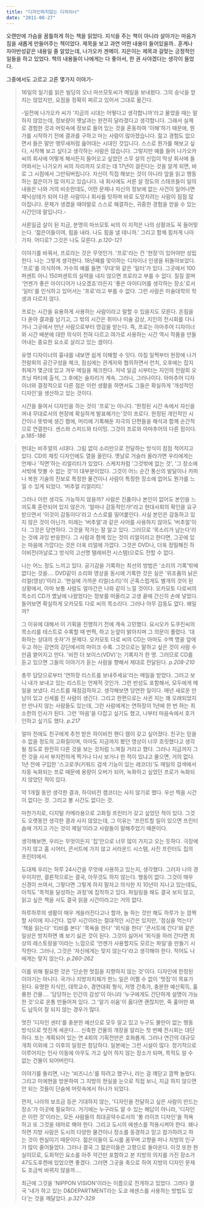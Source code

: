 ```yaml
---
title: "디자인하지않는 디자이너"
date: "2011-08-27"
---
```


오랜만에 가슴을 꿈틀하게 하는 책을 읽었다. 지식을 주는 책이 아니라 살아가는 마음가짐을 새롭게 만들어주는 책이었다. 제목을 보고 과연 어떤 내용이 들어있을까.. 훈계나 자아반성같은 내용일 줄 알았는데, 나가오카 겐메이. 지은이는 제목과 걸맞는 긍정적인 일들을 하고 있었다. 책의 내용들이 나에게는 다 좋아서, 한 권 사야겠다는 생각이 들었다.

그중에서도 고르고 고른 몇가지 이야기-

> 16일의 일기를 읽은 빌딩의 오너 마쓰모토씨가 메일을 보내왔다. 그의 승낙을 얻지는 않았지만, 요점을 정확히 찌르고 있어서 그대로 옮긴다.
> 
> \-일전에 나가오카 씨가 '지금의 시대는 어떻다고 생각합니까'라고 물었을 때는 말하지 않았는데, 정보량이 옛날과는 완전히 달라졌다고 생각합니다. 그래서 실제로 경험한 것과 머릿속에 정보로 들어 있는 것을 혼동하여 '이해'하기 때문에, 뭔가를 시작하기 전에 결과를 구하고 마는 사람이 많아졌습니다. 젊고 경험도 없으면서 들은 말만 앵무새처럼 읊어대는 시대인 것입니다. 스스로 뭔가를 해보고 싶다, 시작해 보고 싶다고 생각하는 사람은 많습니다. 그렇지만 예를 들어 나가오카 씨의 회사에 어떻게 해서든지 들어오고 싶었던 스무 살의 신입이 막상 회사에 들어와서는 나가오카 씨의 자리까지 오르는 데 17년이 걸린다는 것을 알게 되면, 바로 그 시점에서 그만둬버립니다. 자신이 직접 해보는 것이 아니라 앞을 읽고 행동하는 젊은이가 많 아지고 있습니다. 내 회사에도 서른 살 정도의 스태프들이 일의 내용은 나와 거의 비슷한데도, 어떤 문제나 자신의 정보에 없는 사건이 일어나면 패닉상태가 되어 다른 사람이나 회사를 탓하며 바로 도망치려는 사람이 점점 많아집니다. 문제가 생겼을 때야말로 스스로 해결하는, 귀중한 경험을 얻을 수 있는 시간인데 말입니다.-
> 
> 서른일곱 살이 된 지금, 분명히 마쓰모토 씨의 이 지적은 나의 상황과도 꼭 들어맞는다. '젊은이들이여, 힘을 내라. 나도 힘을 낼 테니까.' 그리고 함께 힘차게 나아가자. 어디로? 그것은 나도 모른다. _p.120-121_

> 이야기를 바꿔서, 프로라는 것은 무엇인가. '프로'라는 건 '현장'이 있어야만 성립한다. 나는 그렇게 생각한다. 18년째를 맞이하는 디자이너 인생을 뒤돌아보았다. '프로'를 의식하며. 가수의 예를 들면 '무대'와 같은 '일터'가 있다. 그곳에서 100퍼센트 아니 150퍼센트의 실력을 내지 않으면 프로라고 부를 수 없다. 질질 끌며 '언젠가 좋은 아이디어가 나오겠죠'라든지 '좋은 아이디어를 생각하는 장소'로서 '일터'를 인식하고 있어서는 '프로'라고 부를 수 없다. 그런 사람은 미술대학의 학생과 다르지 않다.
> 
> 프로는 시간을 유용하게 사용하는 사람이라고 말할 수 있을지도 모른다. 온힘을 다 쏟아 결과를 남기고, 그 밖의 시간은 취미나 미술 감상, 지인의 전시회를 다니거나 그곳에서 만난 사람으로부터 영감을 받는다. 즉, 프로는 아마추어 디자이너와 시간 배분에 대한 의식이 전혀 다르고 여가로 사용하는 시간 역시 작품을 만들어내는 중요한 요소로 살리고 있는 셈이다.
> 
> 유명 디자이너의 흉내를 내보면 쉽게 이해할 수 잇다. 아침 일찍부터 현장에 나가 전람회의 공간구성을 체크, 점심에는 관계자와 협의하면서 런치, 오후에는 잡지 취재가 몇군데 있고 겨우 메일을 체크한다. 저녁 일곱 시부터는 지인의 전람회 오프닝 파티에 출석, 그 후에는 술자리가 계속. 그러나, 그러나이다. 아마추어 디자이너와 결정적으로 다른 점은 이런 생활을 하면서도 그들은 확실하게 '개성적인 디자인'을 생산하고 있는 것이다.
> 
> 시간을 들여서 디자인을 하는 것이 '프로'는 아니다. '한정된 시간 속에서 자신을 꺼내 무대로서의 현장에 확실하게 발표해가는'것이 프로다. 한정된 개인적인 시간이나 뜻밖에 생긴 짬에, 머리에 기록해둔 자극의 단편들을 해석과 함께 순간적으로 연결한다. 센스와 스피드와 타이밍. 그것이 프로와 아마추어의 다른 점이다. _p.185-186_

> 현대는 비주얼의 시대다. 그림 없이 소리만으로 전달하는 방식이 점점 적어지고 있다. CD의 재킷 디자인에도 열을 올린다. 옛날로 거슬러 올라가면 우리에게는 언제나 '직면'하는 리얼리티가 있었다. 스케치처럼 '그것밖에 없는 것', '그 장소에서밖에 맛볼 수 없는 것'이 대부분이었다. 그것이 어느 순간 통신의 발달이나 카피나 복원 기술의 진보로 특정한 물건이나 사람이 특정한 장소에 없어도 뭔가를 느낄 수 있게 되었다. '버추얼 리얼리티.'
> 
> 그러나 이런 생각도 가능하지 않을까? 사람은 진품이나 본인이 없어도 본인을 느끼도록 훈련되어 있지 않은가. '얼마나 감동적인가!'라고 현대사회의 확인을 요구받으면서 '이것이 감동이다'라고 스스로를 밀어붙인다. 사실 본인은 감동하고 있지 않은 것이 아닌가. 미래는 '버추얼'과 같은 사어를 사용하지 않아도 '버추얼'이다. 그것은 당연하다. 그것을 작가는 잘 알고 있다. 그러므로 '목소리가 남는다'라는 것에 과잉 반응한다. 그 사람과 함께 있는 것이 리얼이라고 한다면, 그곳에 있는 마음에 가깝다는 것은 더욱 리얼에 가깝다. 그것은 DVD나, 더욱 정밀해진 하이비전(아날로그 방식의 고선명 텔레비전 시스템)으로도 전할 수 없다.
> 
> 나는 어느 정도 느끼고 있다. 공기감을 기록하는 최선의 방법은 '소리의 기록'밖에 없다는 것을…. DVD같이 소리와 영상을 동시에 기록한 것은 실은 '위조품의 낡은 리얼(영상)'이라고. '현실에 가까운 리얼(소리)'이 곤혹스럽게도 별개의 것이 된 상황에서, 아마 보통 사람도 얼마간은 나와 같이 느낄 것이다. 오카모토 다로씨의 목소리 CD가 옜날에 나왔었다는 정보를 떠올리고 고생 끝에 간신히 손에 넣었다. 들어보면 확실하게 오카모토 다로 씨의 목소리다. 그러나 아무 감동도 없다. 왜일까?
> 
> 그 이유에 대해서 이 기획을 진행하기 전에 계속 고민했다. 요시오카 도쿠진씨의 목소리를 테스트로 수록할 때 번쩍, 하고 눈앞이 밝아지며 그 의문이 풀렸다. '대화하는 상대의 숫자'가 문제다. 오카모토 다로 씨의 CD는 아마도 수백 명을 앞에 두고 하는 강연의 강단에서의 마이크 수록. 그것으로는 말하고 싶은 것이 사람 수만큼 옅어지고 만다. '비전 더 보이스(VDV)'는 기록자가 한 명. 그러므로 CD를 듣고 있으면 그들의 이야기가 듣는 사람을 향해서 제대로 전달된다. _p.208-210_

> 총무 담당으로부터 '연하장 리스트를 보내주세요'라는 메일을 받았다. 그러고 보니 내가 보내고 있는 리스트는 언제적 것인가. 그런 반성도 포함해서, 모두에게 메일을 보냈다. 리스트를 재점검하자고. 생각해보면 당연한 일이다. 매년 새로운 만남이 있고 신세를 진 사람이 생긴다. 그리고 한편으로는 사귄 지는 꽤 오래되었지만 만나지 않는 사람들도 있는데, 그런 사람에게는 연하장이 1년에 한 번 하는 최소한의 인사가 된다. 그런 '마음'을 다잡고 싶기도 했고, 나부터 마음속에서 호가인하고 싶기도 했다. _p.217_

> 얼마 전에도 친구에게 추천 받은 하이비전 핸디 캠이 갖고 싶어졌다. 친구는 믿을 수 없을 정도의 고화질이며, 아마도 지금까지 봤던 영상이 너무 흐릿했다고 생각될 정도로 완전히 다른 것을 보는 것처럼 느껴질 거라고 했다. 그러나 지금까지 그런 것을 사서 부지런하게 찍거나 다시 보거나 한 적이 있냐고 물으면, 거의 없다. 1년 전에 구입한 '스고로쿠(키워드 검색 기능이 있는 레코더)'도 매일의 검색에서 자동 녹화되는 프로 때문에 용량이 오버가 되어, 녹화하고 싶었던 프로가 녹화되지 않았던 적이 있다.
> 
> 약 1개월 동안 생각한 결과, 하이비전 캠코더는 사지 않기로 했다. 우선 찍을 시간이 없다는 것. 그리고 볼 시간도 없다는 것.
> 
> 마찬가지로, 디지털 카메라용으로 고화질 프린터가 갖고 싶었던 적이 있다. 그것도 오랫동안 생각한 결과 사지 않았는데, 그 이유는 '프린트할 일이 있으면 프린터 숍에 가지고 가는 것이 제일'이라고 사람들이 말해주었기 때문이다.
> 
> 생각해보면, 우리는 무엇이든지 '집'안으로 너무 많이 가지고 오는 듯하다. 극장에 가지 않고 홈 시어터, 콘서트에 가지 않고 서라운드 시스템, 사진 프린터도 집의 프린터에서.
> 
> 도대체 우리는 하루 24시간을 무엇에 사용하고 있는지, 생각했다. 그러자 나의 경우이지만, 결론적으로는 결국, 아무것도 하지 않는다. 행동이 없다. 그것이 매우 신경이 쓰여서, 그렇다면 그렇게 하지 말자고 의식한 지 10년이 지나고 있는데도, 아직도 '목적을 달성하는 과정'에 집착하고 있다. 파일링을 해도 결국 보지 않고, 읽고 싶은 책을 사도 결국 읽을 시간이라고는 거의 없다.
> 
> 하루하루의 생활이 매우 게을러진다고나 할까, 늘 하는 것만 해도 하루가 눈 깜짝할 사이에 지나간다. 업무 시간이라는 절대적인 시간은 있지만, '점심을 먹는다' '책을 읽는다' '티비를 본다' '목욕을 한다' '외식을 한다' '콘서트에 간다'와 같은 일상은 방치하면 꽤 보기 싫은 것이 된다. 그것이 싫어서 '외식을 하러 간다면 최상의 레스토랑을'이라는 느낌으로 '언젠가 사용할지도 모르는 파일'을 만들기 시작한다. 그러나, 그것은 '자신에게는 맞지 않는다'라고 생각해야 한다. 적어도 나에게는 맞지 않는다. _p.260-262_

> 이를 위해 필요한 것은 '단순한 멋짐을 지향하지 않는 것'이다. 디자인에 한정된 이야기는 아니다. 국가나 지방자치체가 한느 일은 어쩔 수 없이 '멋짐'이 목표가 된다. 유명한 지식인, 대학교수, 경연대회 형식, 저명 건축가, 충분한 예산획득, 훌륭한 건물…. '담당하는 인간의 감성'이 아니라 '누구에게도 간단하게 설명이 가능한 것'으로 온통 만들어져 있다. 그 '알기 쉬움'이 옳다면 괜찮지만, 죽 훑어만 봐도 납득이 잘 되지 않는 경우가 많다.
> 
> 멋진 '디자인 센터'를 충분한 예산으로 모두 알고 있고 누구도 불만이 없는 행동 방식으로 멋진게 세운다…. 신축한 건물의 개장을 알리는 첫 번째 전시회는 대단하다. 또는 계획되어 있는 연 4회의 기획전만은 호화롭게. 그러나 연간의 대규모 개최 이외에 그 이후의 일정은 참담하다. 일본에는 그런 시설이 많다. 정기적으로 이루어지는 인사 이동에 아무도 가고 싶어 하지 않는 장소가 되며, 목적도 알 수 없는 건물이 되어버린다.
> 
> 이야기를 돌리면, 나는 '비즈니스'를 하려고 했구나, 라는 걸 깨닫고 깜짝 놀랐다. 그리고 미에현을 방문하여 그 지방의 현실을 눈으로 직접 보니, 지금 하지 않으면 안 되는 것들이 단숨에 머릿속에서 하나가 되었다.
> 
> 먼저, 나라의 보조금 등은 기대하지 않는, '디자인을 전달하고 싶은 사람이 만드는 장소'가 이곳에 필요하다. 거기에는 누구라도 알 수 있는 해답이 아니라, '디자인은 이런 것'이라는, 모든 사람들의 최대공약수로서의 '롱 라이프 디자인'을 적욕하고 또 그것을 테마로 해야 한다. 그리고 도시의 에센스를 적용시켜야 한다. 왜나하면 지방 사람은 도시의 다양한 물건이나 장소를 동경하고 믿고 참가하려고 하는 것이 현실이기 때문이다. 젊은이들이 도시를 꿈꾸며 고향을 떠나 지방의 인구가 많이 줄어들었다. 그러나 결국 그 젊은이들은 고향으로 돌아온다. 이것 또한 현실이므로, 도회적인 요소를 아주 약간만 포함하고 본 지방의 의지를 가진 장소가 47도도후켄에 있었으면 좋겠다. 그러면 그곳을 축으로 하여 지방의 디자인 문제도 조금씩 바뀌지 않을까….
> 
> 최근에 그것을 'NIPPON VISION'이라는 이름으로 전개하고 있었다. 그러다 결국 '내가 하고 있는 D&DEPARTMENT라는 도쿄 에센스를 사용하는 방법도 있다'는 것을 깨달았다. _p.327-329_
